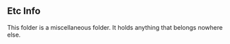 Etc Info
--------------------------------------------------------------------------------

This folder is a miscellaneous folder. It holds anything that belongs nowhere else.